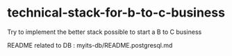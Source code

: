 # technical-stack-for-b-to-c-business
Try to implement the better stack possible to start a B to C business

README related to DB : myits-db/README.postgresql.md

